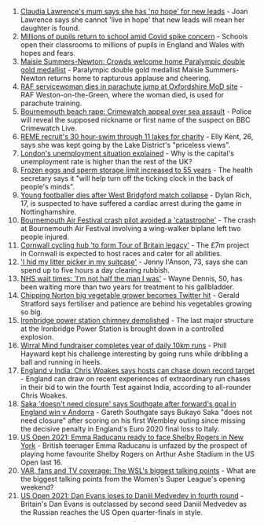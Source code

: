 1. [Claudia Lawrence's mum says she has 'no hope' for new leads](https://www.bbc.co.uk/news/uk-england-york-north-yorkshire-58460158?at_medium=RSS&at_campaign=KARANGA) - Joan Lawrence says she cannot 'live in hope' that new leads will mean her daughter is found.
2. [Millions of pupils return to school amid Covid spike concern](https://www.bbc.co.uk/news/education-58419277?at_medium=RSS&at_campaign=KARANGA) - Schools open their classrooms to millions of pupils in England and Wales with hopes and fears.
3. [Maisie Summers-Newton: Crowds welcome home Paralympic double gold medallist](https://www.bbc.co.uk/news/uk-england-northamptonshire-58461416?at_medium=RSS&at_campaign=KARANGA) - Paralympic double gold medallist Maisie Summers-Newton returns home to rapturous applause and cheering.
4. [RAF servicewoman dies in parachute jump at Oxfordshire MoD site](https://www.bbc.co.uk/news/uk-england-oxfordshire-58459694?at_medium=RSS&at_campaign=KARANGA) - RAF Weston-on-the-Green, where the woman died, is used for parachute training.
5. [Bournemouth beach rape: Crimewatch appeal over sea assault](https://www.bbc.co.uk/news/uk-england-dorset-58441169?at_medium=RSS&at_campaign=KARANGA) - Police will reveal the supposed nickname or first name of the suspect on BBC Crimewatch Live.
6. [REME recruit's 30 hour-swim through 11 lakes for charity](https://www.bbc.co.uk/news/uk-england-cumbria-58447616?at_medium=RSS&at_campaign=KARANGA) - Elly Kent, 26, says she was kept going by the Lake District's "priceless views".
7. [London's unemployment situation explained](https://www.bbc.co.uk/news/uk-england-london-58440690?at_medium=RSS&at_campaign=KARANGA) - Why is the capital's unemployment rate is higher than the rest of the UK?
8. [Frozen eggs and sperm storage limit increased to 55 years](https://www.bbc.co.uk/news/health-58456832?at_medium=RSS&at_campaign=KARANGA) - The health secretary says it "will help turn off the ticking clock in the back of people's minds".
9. [Young footballer dies after West Bridgford match collapse](https://www.bbc.co.uk/news/uk-england-nottinghamshire-58457214?at_medium=RSS&at_campaign=KARANGA) - Dylan Rich, 17, is suspected to have suffered a cardiac arrest during the game in Nottinghamshire.
10. [Bournemouth Air Festival crash pilot avoided a 'catastrophe'](https://www.bbc.co.uk/news/uk-england-dorset-58451074?at_medium=RSS&at_campaign=KARANGA) - The crash at Bournemouth Air Festival involving a wing-walker biplane left two people injured.
11. [Cornwall cycling hub 'to form Tour of Britain legacy'](https://www.bbc.co.uk/news/uk-england-cornwall-58454233?at_medium=RSS&at_campaign=KARANGA) - The £7m project in Cornwall is expected to host races and cater for all abilities.
12. ['I hid my litter picker in my suitcase'](https://www.bbc.co.uk/news/uk-england-leicestershire-58409725?at_medium=RSS&at_campaign=KARANGA) - Jenny I'Anson, 73, says she can spend up to five hours a day clearing rubbish.
13. [NHS wait times: 'I’m not half the man I was'](https://www.bbc.co.uk/news/health-58424718?at_medium=RSS&at_campaign=KARANGA) - Wayne Dennis, 50, has been waiting more than two years for treatment to his gallbladder.
14. [Chipping Norton big vegetable grower becomes Twitter hit](https://www.bbc.co.uk/news/uk-england-oxfordshire-58428295?at_medium=RSS&at_campaign=KARANGA) - Gerald Stratford says fertiliser and patience are behind his vegetables growing so big.
15. [Ironbridge power station chimney demolished](https://www.bbc.co.uk/news/uk-england-shropshire-58436886?at_medium=RSS&at_campaign=KARANGA) - The last major structure at the Ironbridge Power Station is brought down in a controlled explosion.
16. [Wirral Mind fundraiser completes year of daily 10km runs](https://www.bbc.co.uk/news/uk-england-merseyside-58437608?at_medium=RSS&at_campaign=KARANGA) - Phill Hayward kept his challenge interesting by going runs while dribbling a ball and running in heels.
17. [England v India: Chris Woakes says hosts can chase down record target](https://www.bbc.co.uk/sport/cricket/58458033?at_medium=RSS&at_campaign=KARANGA) - England can draw on recent experiences of extraordinary run chases in their bid to win the fourth Test against India, according to all-rounder Chris Woakes.
18. [Saka 'doesn't need closure' says Southgate after forward's goal in England win v Andorra](https://www.bbc.co.uk/sport/football/58457950?at_medium=RSS&at_campaign=KARANGA) - Gareth Southgate says Bukayo Saka "does not need closure" after scoring on his first Wembley outing since missing the decisive penalty in England's Euro 2020 final loss to Italy.
19. [US Open 2021: Emma Raducanu ready to face Shelby Rogers in New York](https://www.bbc.co.uk/sport/tennis/58451194?at_medium=RSS&at_campaign=KARANGA) - British teenager Emma Raducanu is unfazed by the prospect of playing home favourite Shelby Rogers on Arthur Ashe Stadium in the US Open last 16.
20. [VAR, fans and TV coverage: The WSL's biggest talking points](https://www.bbc.co.uk/sport/football/58458120?at_medium=RSS&at_campaign=KARANGA) - What are the biggest talking points from the Women's Super League's opening weekend?
21. [US Open 2021: Dan Evans loses to Daniil Medvedev in fourth round](https://www.bbc.co.uk/sport/tennis/58457883?at_medium=RSS&at_campaign=KARANGA) - Britain's Dan Evans is outclassed by second seed Daniil Medvedev as the Russian reaches the US Open quarter-finals in style.
